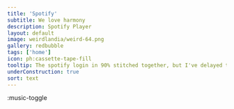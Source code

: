 ```yaml
---
title: 'Spotify'
subtitle: We love harmony
description: Spotify Player
layout: default
image: weirdlandia/weird-64.png
gallery: redbubble
tags: ['home']
icon: ph:cassette-tape-fill
tooltip: The spotify login in 90% stitched together, but I've delayed troubleshooting I get this ready for primetime.
underConstruction: true
sort: text
---
```


:music-toggle
